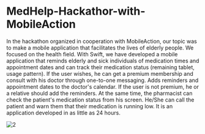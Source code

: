# MedHelp-Hackathor-with-MobileAction

In the hackathon organized in cooperation with MobileAction, our topic was to make a mobile application that facilitates the lives of elderly people. We focused on the health field. With Swift, we have developed a mobile application that reminds elderly and sick individuals of medication times and appointment dates and can track their medication status (remaining tablet, usage pattern). If the user wishes, he can get a premium membership and consult with his doctor through one-to-one messaging. Adds reminders and appointment dates to the doctor's calendar. If the user is not premium, he or a relative should add the reminders. At the same time, the pharmacist can check the patient's medication status from his screen. He/She can call the patient and warn them that their medication is running low. It is an application developed in as little as 24 hours.


![2](https://user-images.githubusercontent.com/73952475/208904388-df082840-90c9-4835-b674-f5f1ea98345b.jpeg)

